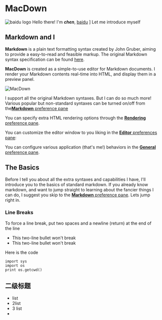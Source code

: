 # MacDown
![baidu logo](https://ss0.bdstatic.com/5aV1bjqh_Q23odCf/static/superman/img/logo/bd_logo1_31bdc765.png)
Hello there! I'm ***chen***,
[baidu](http://www.baidu.com)	]
 Let me introduce myself
## Markdown and I
**Markdown** is a plain text formatting syntax created by John Gruber, aiming to provide a easy-to-read and feasible markup. The original Markdown syntax specification can be found [here](http://daringfireball.net/projects/markdown/syntax).

**MacDown**  is created as a simple-to-use editor for Markdown documents. I render your Markdown contents real-time into HTML, and display them in a preview panel.

![MacDown](http://d.pr/i/10UGP+)

I support all the original Markdown syntaxes. But I can do so much more! Various popular but non-standard syntaxes can be turned on/off from the[**Markdown** preference pane](#markdown-pane)

You can specify extra HTML rendering options through the [**Rendering** preference pane](#rendering-pane).

You can customize the editor window to you liking in the [**Editor** preferences pane](#editor-pane):

You can configure various application (that's me!) behaviors in the [**General** preference pane](#general-pane).

## The Basics
Before I tell you about all the extra syntaxes and capabilities I have, I'll introduce you to the basics of standard markdown. If you already know markdown, and want to jump straight to learning about the fancier things I can do, I suggest you skip to the [**Markdown** preference pane](#markdown-pane). Lets jump right in.  
### Line Breaks
To force a line break, put two spaces and a newline (return) at the end of the line

* This two-line bullet 
won't break
* This two-line bullet 
won't break

Here is the code

```
import sys
import os
print os.getcwd()
```

## 二级标题

* list
* 2list
* 3 list
* 


